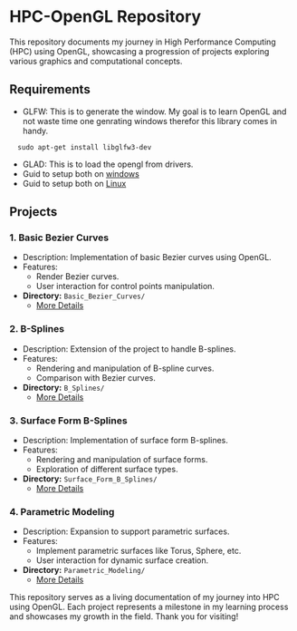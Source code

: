 # HPC-OpenGL Repository

This repository documents my journey in High Performance Computing (HPC) using OpenGL, showcasing a progression of projects exploring various graphics and computational concepts.
## Requirements
- GLFW:  This is to generate the window. My goal is to learn OpenGL and not waste time one genrating windows therefor this library comes in handy.
```
  sudo apt-get install libglfw3-dev
```
- GLAD: This is to load the opengl from drivers.
- Guid to setup both on [windows](https://www.youtube.com/watch?v=uO__ntYT-2Q)
- Guid to setup both on [Linux](https://www.youtube.com/watch?v=LxEFn-cGdE0)
## Projects

### 1. Basic Bezier Curves

- Description: Implementation of basic Bezier curves using OpenGL.
- Features:
  - Render Bezier curves.
  - User interaction for control points manipulation.
- **Directory:** `Basic_Bezier_Curves/`
  - [More Details](./Basic_Bezier_Curves/README.md)
    
### 2. B-Splines

- Description: Extension of the project to handle B-splines.
- Features:
  - Rendering and manipulation of B-spline curves.
  - Comparison with Bezier curves.
- **Directory:** `B_Splines/`
  - [More Details](./B_Splines/README.md)

### 3. Surface Form B-Splines

- Description: Implementation of surface form B-splines.
- Features:
  - Rendering and manipulation of surface forms.
  - Exploration of different surface types.
- **Directory:** `Surface_Form_B_Splines/`
  - [More Details](./Surface_Form_B_Splines/README.md)

### 4. Parametric Modeling

- Description: Expansion to support parametric surfaces.
- Features:
  - Implement parametric surfaces like Torus, Sphere, etc.
  - User interaction for dynamic surface creation.
- **Directory:** `Parametric_Modeling/`
  - [More Details](./Parametric_Modeling/README.md)

This repository serves as a living documentation of my journey into HPC using OpenGL. Each project represents a milestone in my learning process and showcases my growth in the field. Thank you for visiting!


